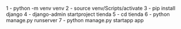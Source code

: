 1 - python -m venv venv
2 - source venv/Scripts/activate
3 - pip install django
4 - django-admin startproject tienda
5 - cd tienda
6 - python manage.py runserver
7 - python manage.py startapp app